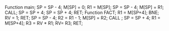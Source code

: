Function main;
SP = SP - 4;
M[SP] = 0;
R1 = M[SP];
SP = SP - 4;
M[SP] = R1;
CALL<FACT>;
SP = SP + 4;
SP = SP + 4;
RET;
Function FACT;
R1 = M[SP+4];
BNE;
RV = 1;
RET;
SP = SP - 4;
R2 = R1 - 1;
M[SP] = R2;
CALL <FACT>;
SP = SP + 4;
R1 = M[SP+4];
R3 = RV * R1;
RV= R3;
RET;

